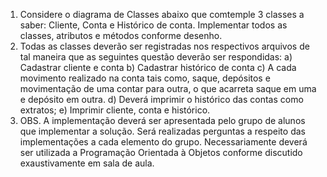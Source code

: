 1. Considere o diagrama de Classes abaixo que comtemple 3 classes a
saber: Cliente, Conta e Histórico de conta. Implementar todos as classes,
atributos e métodos conforme desenho.
2. Todas as classes deverão ser registradas nos respectivos arquivos de tal
maneira que as seguintes questão deverão ser respondidas:
a) Cadastrar cliente e conta
b) Cadastrar histórico de conta
c) A cada movimento realizado na conta tais como, saque, depósitos e
movimentação de uma contar para outra, o que acarreta saque em uma e
depósito em outra.
d) Deverá imprimir o histórico das contas como extratos;
e) Imprimir cliente, conta e histórico.
3. OBS. A implementação deverá ser apresentada pelo grupo de alunos que
implementar a solução. Será realizadas perguntas a respeito das
implementações a cada elemento do grupo. Necessariamente deverá ser
utilizada a Programação Orientada à Objetos conforme discutido
exaustivamente em sala de aula.
